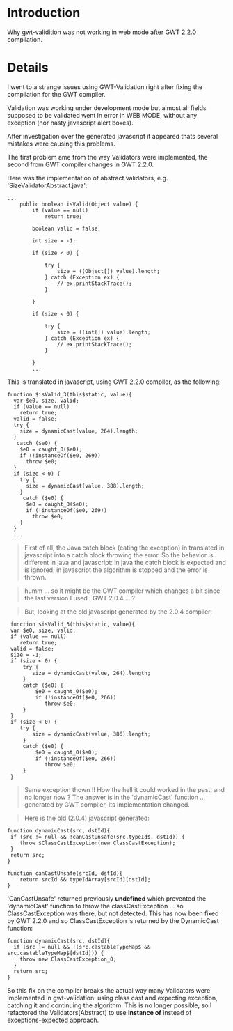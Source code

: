 # Introduction #

Why gwt-validition was not working in web mode after GWT 2.2.0 compilation.


# Details #

I went to a strange issues using GWT-Validation right after fixing the compilation for the GWT compiler.

Validation was working under development mode but almost all fields supposed to be validated went in error in WEB MODE, without any exception (nor nasty javascript alert boxes).

After investigation over the generated javascript it appeared thats several mistakes were causing this problems.

The first problem ame from the way Validators were implemented, the second from GWT compiler changes in GWT 2.2.0.

Here was the implementation of abstract validators, e.g. 'SizeValidatorAbstract.java':

```
...
	public boolean isValid(Object value) {
		if (value == null)
			return true;

		boolean valid = false;

		int size = -1;

		if (size < 0) {

			try {
				size = ((Object[]) value).length;
			} catch (Exception ex) {
				// ex.printStackTrace();
			}

		}

		if (size < 0) {

			try {
				size = ((int[]) value).length;
			} catch (Exception ex) {
				// ex.printStackTrace();
			}

		}
		...
```

This is translated in javascript, using GWT 2.2.0 compiler, as the following:

```
function $isValid_3(this$static, value){
  var $e0, size, valid;
  if (value == null)
    return true;
  valid = false;
  try {
    size = dynamicCast(value, 264).length;
  }
   catch ($e0) {
    $e0 = caught_0($e0);
    if (!instanceOf($e0, 269))
      throw $e0;
  }
  if (size < 0) {
    try {
      size = dynamicCast(value, 388).length;
    }
     catch ($e0) {
      $e0 = caught_0($e0);
      if (!instanceOf($e0, 269))
        throw $e0;
    }
  }
  ...
```

> First of all, the Java catch block (eating the exception) in translated in javascript into a catch block throwing the error.
> So the behavior is different in java and javascript: in java the catch block is expected and is ignored, in javascript the algorithm is stopped and the error is thrown.

> humm ... so it might be the GWT compiler which changes a bit since the last version I used : GWT 2.0.4 ....?

> But, looking at the old javascript generated by the 2.0.4 compiler:

```
 function $isValid_3(this$static, value){
 var $e0, size, valid;
 if (value == null)
	return true;
 valid = false;
 size = -1;
 if (size < 0) {
	 try {
		size = dynamicCast(value, 264).length;
	 }
	 catch ($e0) {
		 $e0 = caught_0($e0);
		 if (!instanceOf($e0, 266))
			throw $e0;
	 }
 }
 if (size < 0) {
	try {
		size = dynamicCast(value, 386).length;
	 }
	 catch ($e0) {
		 $e0 = caught_0($e0);
		 if (!instanceOf($e0, 266))
			throw $e0;
	 }
 } 
```

> Same exception thown !! How the hell it could worked in the past, and no longer now ?
> The answer is in the 'dynamicCast' function ... generated by GWT compiler, its implementation changed.

> Here is the old (2.0.4) javascript generated:

```
function dynamicCast(src, dstId){
 if (src != null && !canCastUnsafe(src.typeId$, dstId)) {
	throw $ClassCastException(new ClassCastException);
 }
 return src;
}

function canCastUnsafe(srcId, dstId){
	return srcId && typeIdArray[srcId][dstId];
}
```

'CanCastUnsafe' returned previously **undefined** which prevented the 'dynamicCast' function to throw the classCastException ... so ClassCastException was there, but not detected.
This has now been fixed by GWT 2.2.0 and so ClassCastException is returned by the DynamicCast function:

```
function dynamicCast(src, dstId){
  if (src != null && !(src.castableTypeMap$ && src.castableTypeMap$[dstId])) {
    throw new ClassCastException_0;
  }
  return src;
}
```

So this fix on the compiler breaks the actual way many Validators were implemented in gwt-validation: using class cast and expecting exception, catching it and continuing the algorithm.
This is no longer possible, so I refactored the Validators(Abstract) to use **instance of** instead of exceptions-expected approach.
